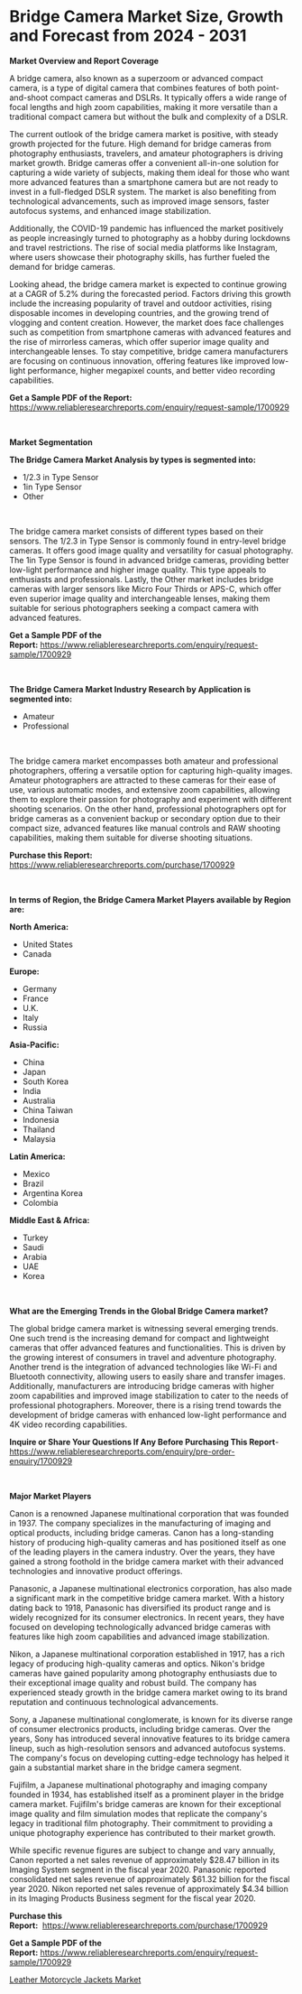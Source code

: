<p><h1>Bridge Camera Market Size, Growth and Forecast from 2024 - 2031</h1></p><p><strong>Market Overview and Report Coverage</strong></p>
<p><p>A bridge camera, also known as a superzoom or advanced compact camera, is a type of digital camera that combines features of both point-and-shoot compact cameras and DSLRs. It typically offers a wide range of focal lengths and high zoom capabilities, making it more versatile than a traditional compact camera but without the bulk and complexity of a DSLR.</p><p>The current outlook of the bridge camera market is positive, with steady growth projected for the future. High demand for bridge cameras from photography enthusiasts, travelers, and amateur photographers is driving market growth. Bridge cameras offer a convenient all-in-one solution for capturing a wide variety of subjects, making them ideal for those who want more advanced features than a smartphone camera but are not ready to invest in a full-fledged DSLR system. The market is also benefiting from technological advancements, such as improved image sensors, faster autofocus systems, and enhanced image stabilization.</p><p>Additionally, the COVID-19 pandemic has influenced the market positively as people increasingly turned to photography as a hobby during lockdowns and travel restrictions. The rise of social media platforms like Instagram, where users showcase their photography skills, has further fueled the demand for bridge cameras.</p><p>Looking ahead, the bridge camera market is expected to continue growing at a CAGR of 5.2% during the forecasted period. Factors driving this growth include the increasing popularity of travel and outdoor activities, rising disposable incomes in developing countries, and the growing trend of vlogging and content creation. However, the market does face challenges such as competition from smartphone cameras with advanced features and the rise of mirrorless cameras, which offer superior image quality and interchangeable lenses. To stay competitive, bridge camera manufacturers are focusing on continuous innovation, offering features like improved low-light performance, higher megapixel counts, and better video recording capabilities.</p></p>
<p><strong>Get a Sample PDF of the Report:</strong> <a href="https://www.reliableresearchreports.com/enquiry/request-sample/1700929">https://www.reliableresearchreports.com/enquiry/request-sample/1700929</a></p>
<p>&nbsp;</p>
<p><strong>Market Segmentation</strong></p>
<p><strong>The Bridge Camera Market Analysis by types is segmented into:</strong></p>
<p><ul><li>1/2.3 in Type Sensor</li><li>1in Type Sensor</li><li>Other</li></ul></p>
<p>&nbsp;</p>
<p><p>The bridge camera market consists of different types based on their sensors. The 1/2.3 in Type Sensor is commonly found in entry-level bridge cameras. It offers good image quality and versatility for casual photography. The 1in Type Sensor is found in advanced bridge cameras, providing better low-light performance and higher image quality. This type appeals to enthusiasts and professionals. Lastly, the Other market includes bridge cameras with larger sensors like Micro Four Thirds or APS-C, which offer even superior image quality and interchangeable lenses, making them suitable for serious photographers seeking a compact camera with advanced features.</p></p>
<p><strong>Get a Sample PDF of the Report:</strong>&nbsp;<a href="https://www.reliableresearchreports.com/enquiry/request-sample/1700929">https://www.reliableresearchreports.com/enquiry/request-sample/1700929</a></p>
<p>&nbsp;</p>
<p><strong>The Bridge Camera Market Industry Research by Application is segmented into:</strong></p>
<p><ul><li>Amateur</li><li>Professional</li></ul></p>
<p>&nbsp;</p>
<p><p>The bridge camera market encompasses both amateur and professional photographers, offering a versatile option for capturing high-quality images. Amateur photographers are attracted to these cameras for their ease of use, various automatic modes, and extensive zoom capabilities, allowing them to explore their passion for photography and experiment with different shooting scenarios. On the other hand, professional photographers opt for bridge cameras as a convenient backup or secondary option due to their compact size, advanced features like manual controls and RAW shooting capabilities, making them suitable for diverse shooting situations.</p></p>
<p><strong>Purchase this Report:</strong>&nbsp; <a href="https://www.reliableresearchreports.com/purchase/1700929">https://www.reliableresearchreports.com/purchase/1700929</a></p>
<p>&nbsp;</p>
<p><strong>In terms of Region, the Bridge Camera Market Players available by Region are:</strong></p>
<p>
    <p> <strong> North America: </strong>
        <ul>
            <li>United States</li>
            <li>Canada</li>
        </ul>
        </p> 
    <p> <strong> Europe: </strong>
        <ul>
            <li>Germany</li>
            <li>France</li>
            <li>U.K.</li>
            <li>Italy</li>
            <li>Russia</li>
        </ul>
        </p> 
    <p> <strong> Asia-Pacific: </strong>
        <ul>
            <li>China</li>
            <li>Japan</li>
            <li>South Korea</li>
            <li>India</li>
            <li>Australia</li>
            <li>China Taiwan</li>
            <li>Indonesia</li>
            <li>Thailand</li>
            <li>Malaysia</li>
        </ul>
        </p> 
    <p> <strong> Latin America: </strong>
        <ul>
            <li>Mexico</li>
            <li>Brazil</li>
            <li>Argentina Korea</li>
            <li>Colombia</li>
        </ul>
        </p> 
    <p> <strong> Middle East & Africa: </strong>
        <ul>
            <li>Turkey</li>
            <li>Saudi</li>
            <li>Arabia</li>
            <li>UAE</li>
            <li>Korea</li>
        </ul>
    </p>
    </p>
<p>&nbsp;</p>
<p><strong>What are the Emerging Trends in the Global Bridge Camera market?</strong></p>
<p><p>The global bridge camera market is witnessing several emerging trends. One such trend is the increasing demand for compact and lightweight cameras that offer advanced features and functionalities. This is driven by the growing interest of consumers in travel and adventure photography. Another trend is the integration of advanced technologies like Wi-Fi and Bluetooth connectivity, allowing users to easily share and transfer images. Additionally, manufacturers are introducing bridge cameras with higher zoom capabilities and improved image stabilization to cater to the needs of professional photographers. Moreover, there is a rising trend towards the development of bridge cameras with enhanced low-light performance and 4K video recording capabilities.</p></p>
<p><strong>Inquire or Share Your Questions If Any Before Purchasing This Report</strong>- <a href="https://www.reliableresearchreports.com/enquiry/pre-order-enquiry/1700929">https://www.reliableresearchreports.com/enquiry/pre-order-enquiry/1700929</a></p>
<p>&nbsp;</p>
<p><strong>Major Market Players</strong></p>
<p><p>Canon is a renowned Japanese multinational corporation that was founded in 1937. The company specializes in the manufacturing of imaging and optical products, including bridge cameras. Canon has a long-standing history of producing high-quality cameras and has positioned itself as one of the leading players in the camera industry. Over the years, they have gained a strong foothold in the bridge camera market with their advanced technologies and innovative product offerings.</p><p>Panasonic, a Japanese multinational electronics corporation, has also made a significant mark in the competitive bridge camera market. With a history dating back to 1918, Panasonic has diversified its product range and is widely recognized for its consumer electronics. In recent years, they have focused on developing technologically advanced bridge cameras with features like high zoom capabilities and advanced image stabilization.</p><p>Nikon, a Japanese multinational corporation established in 1917, has a rich legacy of producing high-quality cameras and optics. Nikon's bridge cameras have gained popularity among photography enthusiasts due to their exceptional image quality and robust build. The company has experienced steady growth in the bridge camera market owing to its brand reputation and continuous technological advancements.</p><p>Sony, a Japanese multinational conglomerate, is known for its diverse range of consumer electronics products, including bridge cameras. Over the years, Sony has introduced several innovative features to its bridge camera lineup, such as high-resolution sensors and advanced autofocus systems. The company's focus on developing cutting-edge technology has helped it gain a substantial market share in the bridge camera segment.</p><p>Fujifilm, a Japanese multinational photography and imaging company founded in 1934, has established itself as a prominent player in the bridge camera market. Fujifilm's bridge cameras are known for their exceptional image quality and film simulation modes that replicate the company's legacy in traditional film photography. Their commitment to providing a unique photography experience has contributed to their market growth.</p><p>While specific revenue figures are subject to change and vary annually, Canon reported a net sales revenue of approximately $28.47 billion in its Imaging System segment in the fiscal year 2020. Panasonic reported consolidated net sales revenue of approximately $61.32 billion for the fiscal year 2020. Nikon reported net sales revenue of approximately $4.34 billion in its Imaging Products Business segment for the fiscal year 2020.</p></p>
<p><strong>Purchase this Report:</strong>&nbsp;&nbsp;<a href="https://www.reliableresearchreports.com/purchase/1700929">https://www.reliableresearchreports.com/purchase/1700929</a></p>
<p></p>
<p><strong>Get a Sample PDF of the Report:</strong>&nbsp;<a href="https://www.reliableresearchreports.com/enquiry/request-sample/1700929">https://www.reliableresearchreports.com/enquiry/request-sample/1700929</a></p>
<p><p><a href="https://github.com/indrystar/Market-Research-Report-List-1/blob/main/leather-motorcycle-jackets-market.md">Leather Motorcycle Jackets Market</a></p></p>